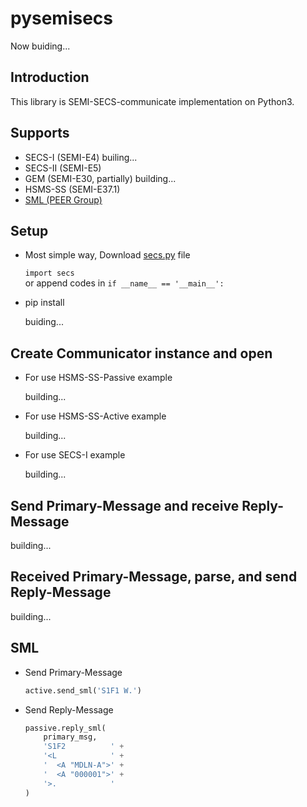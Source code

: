 # pysemisecs

Now buiding...

## Introduction

This library is SEMI-SECS-communicate implementation on Python3.

## Supports

- SECS-I (SEMI-E4) builing...
- SECS-II (SEMI-E5)
- GEM (SEMI-E30, partially) building...
- HSMS-SS (SEMI-E37.1)
- [SML (PEER Group)](https://www.peergroup.com/expertise/resources/secs-message-language/)

## Setup

- Most simple way, Download [secs.py](https://raw.githubusercontent.com/kenta-shimizu/pysemisecs/main/simple/secs.py) file

  `import secs`  
  or append codes in `if __name__ == '__main__':`

- pip install

  buiding...  

## Create Communicator instance and open

- For use HSMS-SS-Passive example

  building...

- For use HSMS-SS-Active example

  building...

- For use SECS-I example

  building...

## Send Primary-Message and receive Reply-Message

building...

## Received Primary-Message, parse, and send Reply-Message

building...

## SML

- Send Primary-Message

  ```python
  active.send_sml('S1F1 W.')
  ```

- Send Reply-Message

  ```python
  passive.reply_sml(
      primary_msg,
      'S1F2          ' +
      '<L            ' +
      '  <A "MDLN-A">' +
      '  <A "000001">' +
      '>.            '
  )
  ```
